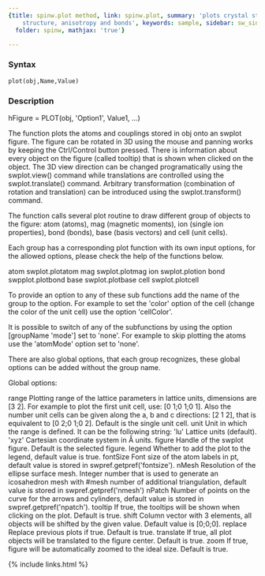 ```yaml
---
{title: spinw.plot method, link: spinw.plot, summary: 'plots crystal structure, magnetic
    structure, anisotropy and bonds', keywords: sample, sidebar: sw_sidebar, permalink: spinw_plot,
  folder: spinw, mathjax: 'true'}

---
```


### Syntax

`plot(obj,Name,Value)`

### Description

hFigure = PLOT(obj, 'Option1', Value1, ...)
 
The function plots the atoms and couplings stored in obj onto an swplot
figure. The figure can be rotated in 3D using the mouse and panning works
by keeping the Ctrl/Control button pressed. There is information about
every object on the figure (called tooltip) that is shown when clicked on
the object. The 3D view direction can be changed programatically using
the swplot.view() command while translations are controlled using the
swplot.translate() command. Arbitrary transformation (combination of
rotation and translation) can be introduced using the swplot.transform()
command.
 
The function calls several plot routine to draw different group of
objects to the figure: atom (atoms), mag (magnetic moments), ion (single
ion properties), bond (bonds), base (basis vectors) and cell (unit
cells).
 
Each group has a corresponding plot function with its own input options,
for the allowed options, please check the help of the functions below.
 
atom  swplot.plotatom
mag   swplot.plotmag
ion   swplot.plotion
bond  swpplot.plotbond
base  swplot.plotbase
cell  swplot.plotcell
 
To provide an option to any of these sub functions add the name of the
group to the option. For example to set the 'color' option of the cell
(change the color of the unit cell) use the option 'cellColor'.
 
It is possible to switch of any of the subfunctions by using the option
[groupName 'mode'] set to 'none'. For example to skip plotting the atoms
use the 'atomMode' option set to 'none'.
 
There are also global options, that each group recognizes, these global
options can be added without the group name.
 
Global options:
 
range     Plotting range of the lattice parameters in lattice units,
          dimensions are [3 2]. For example to plot the first unit cell,
          use: [0 1;0 1;0 1]. Also the number unit cells can be given
          along the a, b and c directions: [2 1 2], that is equivalent to
          [0 2;0 1;0 2]. Default is the single unit cell.
unit      Unit in which the range is defined. It can be the following
          string:
              'lu'        Lattice units (default).
              'xyz'       Cartesian coordinate system in Å units.
figure    Handle of the swplot figure. Default is the selected figure.
legend    Whether to add the plot to the legend, default value is true.
fontSize  Font size of the atom labels in pt, default value is stored in
          swpref.getpref('fontsize').
nMesh     Resolution of the ellipse surface mesh. Integer number that is
          used to generate an icosahedron mesh with #mesh number of
          additional triangulation, default value is stored in
          swpref.getpref('nmesh')
nPatch    Number of points on the curve for the arrows and cylinders,
          default value is stored in swpref.getpref('npatch').
tooltip   If true, the tooltips will be shown when clicking on the plot.
          Default is true.
shift     Column vector with 3 elements, all objects will be shifted by
          the given value. Default value is [0;0;0].
replace   Replace previous plots if true. Default is true.
translate If true, all plot objects will be translated to the figure
          center. Default is true.
zoom      If true, figure will be automatically zoomed to the ideal size.
          Default is true.
 

{% include links.html %}
